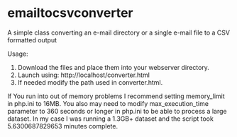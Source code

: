 # emailtocsvconverter
A simple class converting an e-mail directory or a single e-mail file to a CSV formatted output

Usage:

1. Download the files and place them into your webserver directory.
2. Launch using: http://localhost/converter.html
3. If needed modify the path used in converter.html.

If You run into out of memory problems I recommend setting memory_limit in php.ini to 16MB. 
You also may need to modify max_execution_time parameter to 360 seconds or longer in php.ini to be able to process a large dataset. 
In my case I was running a 1.3GB+ dataset and the script took 5.6300687829653 minutes complete.